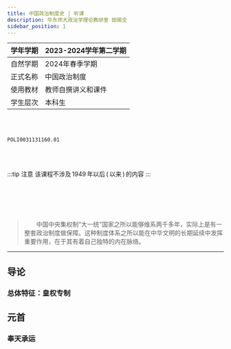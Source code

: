 ```yaml
---
title: 中国政治制度史 | 听课
description: 华东师大政治学理论教研室 田锡全
sidebar_position: 1
---
```


|学年学期|2023-2024学年第二学期|
|------------|-----------------------|
|自然学期|2024年春季学期|
|正式名称|中国政治制度|
|使用教材|教师自撰讲义和课件|
|学生层次|本科生|

<br></br>

```text title="学校本科教务系统课程序号"
POLI0031131160.01
```

<br></br>

:::tip 注意
该课程不涉及&thinsp;1949&thinsp;年以后&thinsp;(&thinsp;以来&thinsp;)&thinsp;的内容
:::

<br></br>
---

> 　　中国中央集权制“大一统”国家之所以能够维系两千多年，实际上是有一整套政治制度做保障。这种制度体系之所以能在中华文明的长期延续中发挥重要作用，在于其有着自己独特的内在脉络。

---

## 导论

### 总体特征：皇权专制

## 元首

### 奉天承运
